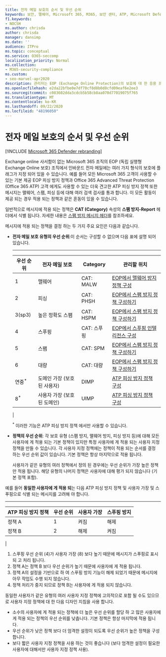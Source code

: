 ```yaml
---
title: 전자 메일 보호의 순서 및 우선 순위
keywords: 보안, 맬웨어, Microsoft 365, M365, 보안 센터, ATP, Microsoft Defender ATP, Office 365 ATP, Azure ATP
f1.keywords:
- NOCSH
ms.author: chrisda
author: chrisda
manager: dansimp
ms.date: ''
audience: ITPro
ms.topic: conceptual
ms.service: O365-seccomp
localization_priority: Normal
ms.collection:
- M365-security-compliance
ms.custom:
- seo-marvel-apr2020
description: 관리자는 EOP (Exchange Online Protection)의 보호에 대 한 응용 프로그램 순서와 보호 정책의 우선 순위 값이 적용 되는 정책을 결정 하는 방법에 대해 알아볼 수 있습니다.
ms.openlocfilehash: e2da22bfbe0e7df70cf8d8b0d8cfd09eaf6e2ee3
ms.sourcegitcommit: c083602dda3cdcb5b58cb8aa070d77019075f765
ms.translationtype: MT
ms.contentlocale: ko-KR
ms.lasthandoff: 09/22/2020
ms.locfileid: "48196050"
---
```

# <a name="order-and-precedence-of-email-protection"></a>전자 메일 보호의 순서 및 우선 순위

[!INCLUDE [Microsoft 365 Defender rebranding](../includes/microsoft-defender-for-office.md)]


Exchange online 사서함이 없는 Microsoft 365 조직의 EOP (독립 실행형 Exchange Online 보호) 조직에서 인바운드 전자 메일에는 여러 가지 형식의 보호에 플래그가 지정 되어 있을 수 있습니다. 예를 들어 모든 Microsoft 365 고객이 사용할 수 있는 기본 제공 EOP 피싱 방지 정책과 Office 365 Advanced Threat Protection (Office 365 ATP) 고객 에게도 사용할 수 있는 더욱 견고한 ATP 피싱 방지 정책 또한 메시지는 맬웨어, 스팸, 피싱 등에 대해 여러 검색 검사를 통과 합니다. 이 모든 활동이 제공 되는 경우 적용 되는 정책과 같은 혼동이 있을 수 있습니다.

일반적으로 메시지에 적용 되는 정책은 **CAT (Category)** 속성의 **스팸 방지-Report** 헤더에서 식별 됩니다. 자세한 내용은 [스팸 방지 메시지 헤더](anti-spam-message-headers.md)를 참조하세요.

메시지에 적용 되는 정책을 결정 하는 두 가지 주요 요인은 다음과 같습니다.

- **전자 메일 보호 유형의 우선 순위**:이 순서는 구성할 수 없으며 다음 표에 설명 되어 있습니다.

  ****

  |우선 순위|전자 메일 보호|Category|관리할 위치|
  |---|---|---|---|
  |1 |맬웨어|CAT: MALW|[EOP에서 맬웨어 방지 정책 구성](configure-anti-malware-policies.md)|
  |2 |피싱|CAT: PHSH|[EOP에서 스팸 방지 정책 구성하기](configure-your-spam-filter-policies.md)|
  |3(sp3)|높은 정확도 스팸|CAT: HSPM|[EOP에서 스팸 방지 정책 구성하기](configure-your-spam-filter-policies.md)|
  |4 |스푸핑|CAT: 스푸핑|[EOP에서 스푸핑 인텔리전스 구성](learn-about-spoof-intelligence.md)|
  |5 |스팸|CAT: SPM|[EOP에서 스팸 방지 정책 구성하기](configure-your-spam-filter-policies.md)|
  |6 |대량|CAT: 대량|[EOP에서 스팸 방지 정책 구성하기](configure-your-spam-filter-policies.md)|
  |연중<sup>\*</sup>|도메인 가장 (보호 된 사용자)|DIMP|[ATP 피싱 방지 정책 구성](configure-atp-anti-phishing-policies.md)|
  |8<sup>\*</sup>|사용자 가장 (보호 된 도메인)|UIMP|[ATP 피싱 방지 정책 구성](configure-atp-anti-phishing-policies.md)|
  |

  <sup>\*</sup> 이러한 기능은 ATP 피싱 방지 정책 에서만 사용할 수 있습니다.

- **정책의 우선 순위**: 각 보호 유형 (스팸 방지, 맬웨어 방지, 피싱 방지 등)에 대해 모든 사용자에 게 적용 되는 기본 정책이 있지만 특정 사용자에 게 적용 되는 사용자 지정 정책을 만들 수 있습니다. 각 사용자 지정 정책에는 정책이 적용 되는 순서를 결정 하는 우선 순위 값이 있습니다. 기본 정책은 항상 마지막으로 적용 됩니다.

  사용자가 같은 유형의 여러 정책에서 정의 된 경우에는 우선 순위가 가장 높은 정책만 적용 됩니다. 해당 유형의 나머지 정책은 사용자에 대해 평가 되지 않습니다 (기본 정책 포함).

예를 들어 **동일한 사용자에 게 적용 되**는 다음 ATP 피싱 방지 정책 및 사용자 가장 및 스푸핑으로 식별 되는 메시지를 고려해 야 합니다.

  ****

  |ATP 피싱 방지 정책|우선 순위|사용자 가장|스푸핑 방지|
  |---|---|---|---|
  |정책 A|1 |켜짐|해제|
  |정책 B|2 |해제|켜짐|
  |

1. 스푸핑 우선 순위 (4)가 사용자 가장 (8) 보다 높기 때문에 메시지가 스푸핑로 표시 되 고 처리 됩니다.
2. 정책 A는 정책 B 보다 우선 순위가 높기 때문에 사용자에 게 적용 됩니다.
3. 정책 A의 설정을 기반으로 하 여 스푸핑 방지 기능이 해제 되었기 때문에 메시지에 아무 작업도 수행 되지 않습니다.
4. 정책 처리가 중지 되므로 정책 B는 사용자에 게 적용 되지 않습니다.

동일한 사용자가 같은 유형의 여러 사용자 지정 정책에 고의적으로 포함 될 수도 있으므로 사용자 지정 정책에 대 한 다음 디자인 지침을 사용 합니다.

- 소수의 사용자에 게 적용 되는 정책에 더 높은 우선 순위를 할당 하 고 많은 사용자에 게 적용 되는 정책의 우선 순위를 낮춥니다. 기본 정책은 항상 마지막에 적용 됩니다.
- 우선 순위가 낮은 정책 보다 더 엄격한 설정이 되도록 우선 순위가 높은 정책을 구성 합니다.
- 보다 짧은 사용자 지정 정책을 사용 하는 것이 좋습니다 (보다 엄격한 설정이 필요한 사용자에 대해서만 사용자 지정 정책 사용).
